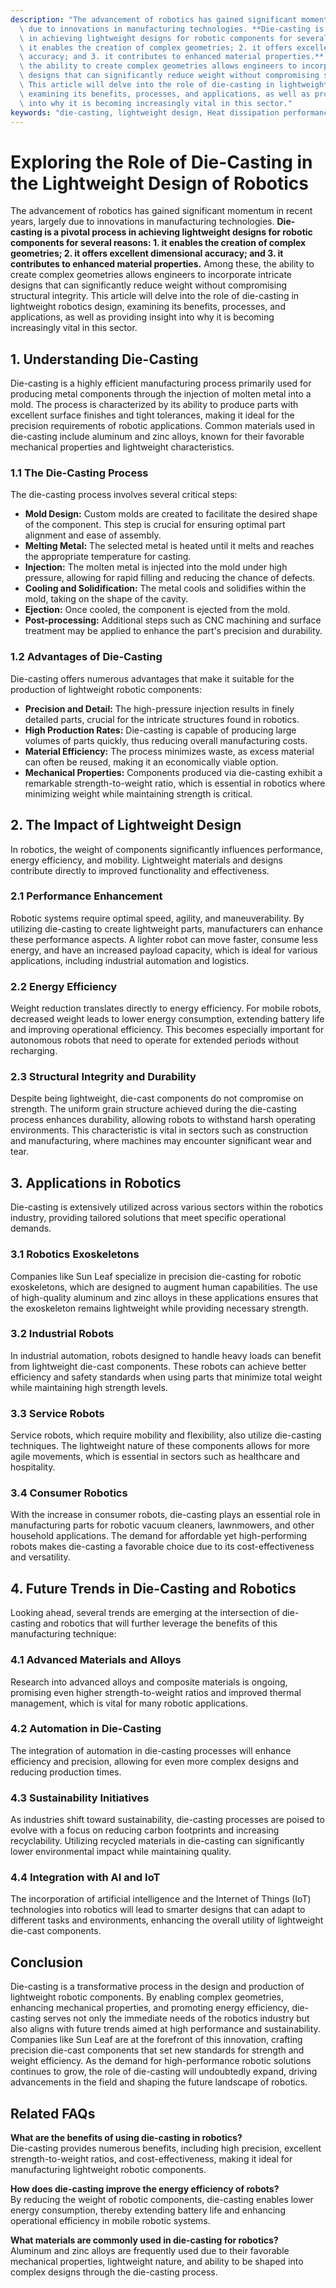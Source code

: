 ```yaml
---
description: "The advancement of robotics has gained significant momentum in recent years, largely\
  \ due to innovations in manufacturing technologies. **Die-casting is a pivotal process\
  \ in achieving lightweight designs for robotic components for several reasons: 1.\
  \ it enables the creation of complex geometries; 2. it offers excellent dimensional\
  \ accuracy; and 3. it contributes to enhanced material properties.** Among these,\
  \ the ability to create complex geometries allows engineers to incorporate intricate\
  \ designs that can significantly reduce weight without compromising structural integrity.\
  \ This article will delve into the role of die-casting in lightweight robotics design,\
  \ examining its benefits, processes, and applications, as well as providing insight\
  \ into why it is becoming increasingly vital in this sector."
keywords: "die-casting, lightweight design, Heat dissipation performance, Die-casting process"
---
```

# Exploring the Role of Die-Casting in the Lightweight Design of Robotics

The advancement of robotics has gained significant momentum in recent years, largely due to innovations in manufacturing technologies. **Die-casting is a pivotal process in achieving lightweight designs for robotic components for several reasons: 1. it enables the creation of complex geometries; 2. it offers excellent dimensional accuracy; and 3. it contributes to enhanced material properties.** Among these, the ability to create complex geometries allows engineers to incorporate intricate designs that can significantly reduce weight without compromising structural integrity. This article will delve into the role of die-casting in lightweight robotics design, examining its benefits, processes, and applications, as well as providing insight into why it is becoming increasingly vital in this sector.

## **1. Understanding Die-Casting**

Die-casting is a highly efficient manufacturing process primarily used for producing metal components through the injection of molten metal into a mold. The process is characterized by its ability to produce parts with excellent surface finishes and tight tolerances, making it ideal for the precision requirements of robotic applications. Common materials used in die-casting include aluminum and zinc alloys, known for their favorable mechanical properties and lightweight characteristics.

### **1.1 The Die-Casting Process**

The die-casting process involves several critical steps:

- **Mold Design:** Custom molds are created to facilitate the desired shape of the component. This step is crucial for ensuring optimal part alignment and ease of assembly.
- **Melting Metal:** The selected metal is heated until it melts and reaches the appropriate temperature for casting.
- **Injection:** The molten metal is injected into the mold under high pressure, allowing for rapid filling and reducing the chance of defects.
- **Cooling and Solidification:** The metal cools and solidifies within the mold, taking on the shape of the cavity.
- **Ejection:** Once cooled, the component is ejected from the mold.
- **Post-processing:** Additional steps such as CNC machining and surface treatment may be applied to enhance the part's precision and durability.

### **1.2 Advantages of Die-Casting**

Die-casting offers numerous advantages that make it suitable for the production of lightweight robotic components:

- **Precision and Detail:** The high-pressure injection results in finely detailed parts, crucial for the intricate structures found in robotics.
- **High Production Rates:** Die-casting is capable of producing large volumes of parts quickly, thus reducing overall manufacturing costs.
- **Material Efficiency:** The process minimizes waste, as excess material can often be reused, making it an economically viable option.
- **Mechanical Properties:** Components produced via die-casting exhibit a remarkable strength-to-weight ratio, which is essential in robotics where minimizing weight while maintaining strength is critical.

## **2. The Impact of Lightweight Design**

In robotics, the weight of components significantly influences performance, energy efficiency, and mobility. Lightweight materials and designs contribute directly to improved functionality and effectiveness.

### **2.1 Performance Enhancement**

Robotic systems require optimal speed, agility, and maneuverability. By utilizing die-casting to create lightweight parts, manufacturers can enhance these performance aspects. A lighter robot can move faster, consume less energy, and have an increased payload capacity, which is ideal for various applications, including industrial automation and logistics.

### **2.2 Energy Efficiency**

Weight reduction translates directly to energy efficiency. For mobile robots, decreased weight leads to lower energy consumption, extending battery life and improving operational efficiency. This becomes especially important for autonomous robots that need to operate for extended periods without recharging.

### **2.3 Structural Integrity and Durability**

Despite being lightweight, die-cast components do not compromise on strength. The uniform grain structure achieved during the die-casting process enhances durability, allowing robots to withstand harsh operating environments. This characteristic is vital in sectors such as construction and manufacturing, where machines may encounter significant wear and tear.

## **3. Applications in Robotics**

Die-casting is extensively utilized across various sectors within the robotics industry, providing tailored solutions that meet specific operational demands.

### **3.1 Robotics Exoskeletons**

Companies like Sun Leaf specialize in precision die-casting for robotic exoskeletons, which are designed to augment human capabilities. The use of high-quality aluminum and zinc alloys in these applications ensures that the exoskeleton remains lightweight while providing necessary strength.

### **3.2 Industrial Robots**

In industrial automation, robots designed to handle heavy loads can benefit from lightweight die-cast components. These robots can achieve better efficiency and safety standards when using parts that minimize total weight while maintaining high strength levels.

### **3.3 Service Robots**

Service robots, which require mobility and flexibility, also utilize die-casting techniques. The lightweight nature of these components allows for more agile movements, which is essential in sectors such as healthcare and hospitality.

### **3.4 Consumer Robotics**

With the increase in consumer robots, die-casting plays an essential role in manufacturing parts for robotic vacuum cleaners, lawnmowers, and other household applications. The demand for affordable yet high-performing robots makes die-casting a favorable choice due to its cost-effectiveness and versatility.

## **4. Future Trends in Die-Casting and Robotics**

Looking ahead, several trends are emerging at the intersection of die-casting and robotics that will further leverage the benefits of this manufacturing technique:

### **4.1 Advanced Materials and Alloys**

Research into advanced alloys and composite materials is ongoing, promising even higher strength-to-weight ratios and improved thermal management, which is vital for many robotic applications. 

### **4.2 Automation in Die-Casting**

The integration of automation in die-casting processes will enhance efficiency and precision, allowing for even more complex designs and reducing production times.

### **4.3 Sustainability Initiatives**

As industries shift toward sustainability, die-casting processes are poised to evolve with a focus on reducing carbon footprints and increasing recyclability. Utilizing recycled materials in die-casting can significantly lower environmental impact while maintaining quality.

### **4.4 Integration with AI and IoT**

The incorporation of artificial intelligence and the Internet of Things (IoT) technologies into robotics will lead to smarter designs that can adapt to different tasks and environments, enhancing the overall utility of lightweight die-cast components.

## **Conclusion**

Die-casting is a transformative process in the design and production of lightweight robotic components. By enabling complex geometries, enhancing mechanical properties, and promoting energy efficiency, die-casting serves not only the immediate needs of the robotics industry but also aligns with future trends aimed at high performance and sustainability. Companies like Sun Leaf are at the forefront of this innovation, crafting precision die-cast components that set new standards for strength and weight efficiency. As the demand for high-performance robotic solutions continues to grow, the role of die-casting will undoubtedly expand, driving advancements in the field and shaping the future landscape of robotics.

## Related FAQs

**What are the benefits of using die-casting in robotics?**  
Die-casting provides numerous benefits, including high precision, excellent strength-to-weight ratios, and cost-effectiveness, making it ideal for manufacturing lightweight robotic components.

**How does die-casting improve the energy efficiency of robots?**  
By reducing the weight of robotic components, die-casting enables lower energy consumption, thereby extending battery life and enhancing operational efficiency in mobile robotic systems.

**What materials are commonly used in die-casting for robotics?**  
Aluminum and zinc alloys are frequently used due to their favorable mechanical properties, lightweight nature, and ability to be shaped into complex designs through the die-casting process.
